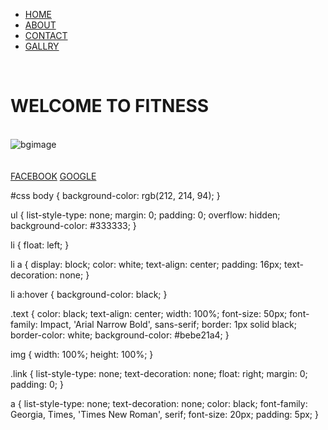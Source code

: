 # <!DOCTYPE html>
<img>

<head>
    <link rel="stylesheet" href="test2.css">
    <title>tasting.com</title>
</head>

<img>
<ul>
    <li><a href="#home">HOME</a></li>
    <li><a href="#about">ABOUT</a></li>
    <li><a href="#contact">CONTACT</a></li>
    <li><a href="#gallry">GALLRY</a></li>
</ul>
<br>
<div class="text">
    <h1>WELCOME TO FITNESS</h1>
</div>
<br>
<img src="Bhardwajgym.png" alt="bgimage"></img>
<br>
<br>
<br>
<div class="link">
    <a href="https://www.facebook.com/profile.php?id=100065244381685">FACEBOOK</a>
    <a href="https://www.google.com/">GOOGLE</a>
</div>




</body>

</html>




#css
body {
    background-color: rgb(212, 214, 94);
}

ul {
    list-style-type: none;
    margin: 0;
    padding: 0;
    overflow: hidden;
    background-color: #333333;
}

li {
    float: left;
}

li a {
    display: block;
    color: white;
    text-align: center;
    padding: 16px;
    text-decoration: none;
}

li a:hover {
    background-color: black;
}

.text {
    color: black;
    text-align: center;
    width: 100%;
    font-size: 50px;
    font-family: Impact, 'Arial Narrow Bold', sans-serif;
    border: 1px solid black;
    border-color: white;
    background-color: #bebe21a4;
}

img {
    width: 100%;
    height: 100%;
}

.link {
    list-style-type: none;
    text-decoration: none;
    float: right;
    margin: 0;
    padding: 0;
}

a {
    list-style-type: none;
    text-decoration: none;
    color: black;
    font-family: Georgia, Times, 'Times New Roman', serif;
    font-size: 20px;
    padding: 5px;
}
